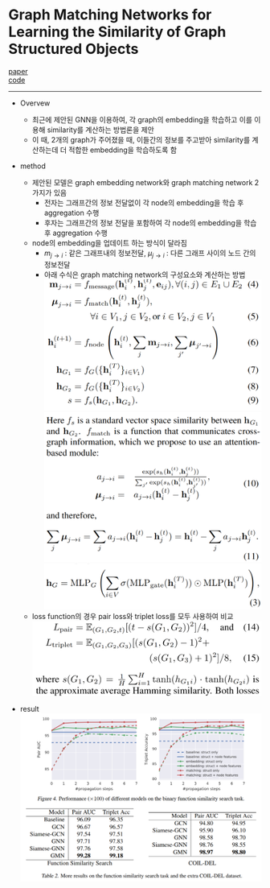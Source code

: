 # Graph Matching Networks for Learning the Similarity of Graph Structured Objects

[paper]()  
[code]()

---
* Overvew
  * 최근에 제안된 GNN을 이용하여, 각 graph의 embedding을 학습하고 이를 이용해 similarity를 계산하는 방법론을 제안
  * 이 때, 2개의 graph가 주어졌을 때, 이들간의 정보를 주고받아 similarity를 계산하는데 더 적합한 embedding을 학습하도록 함

* method
  * 제안된 모델은 graph embedding network와 graph matching network 2가지가 있음
    * 전자는 그래프간의 정보 전달없이 각 node의 embedding을 학습 후 aggregation 수행
    * 후자는 그래프간의 정보 전달을 포함하여 각 node의 embedding을 학습 후 aggregation 수행
  * node의 embedding을 업데이트 하는 방식이 달라짐
    * $m_{j \rightarrow i}$ : 같은 그래프내의 정보전달, $\mu_{j \rightarrow i}$ : 다른 그래프 사이의 노드 간의 정보전달  
    * 아래 수식은 graph matching network의 구성요소와 계산하는 방법
![matching network](./matching_network.PNG)
![attention](./attention.PNG) 
![aggregator](./aggregator.PNG) 
  * loss function의 경우 pair loss와 triplet loss를 모두 사용하여 비교
![loss](./loss.PNG) 

* result
![result](./result.PNG) 
